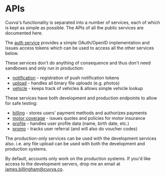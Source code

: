 # APIs

Cuvva's functionality is separated into a number of services, each of which is
kept as simple as possible. The APIs of all the public services are documented
here.

The [auth service](auth.md) provides a simple OAuth/OpenID implementation and
issues access tokens which can be used to access all the other services below.

These services don't do anything of consequence and thus don't need sandboxes
and only run in production:

- [notification](notification.md) - registration of push notification tokens
- [upload](upload.md) - handles all binary file uploads (e.g. photos)
- [vehicle](vehicle.md) - keeps track of vehicles & allows simple vehicle lookup

These services have both development and production endpoints to allow for safe testing:

- [billing](billing.md) - stores users' payment methods and authorizes payments
- [motor coverage](motor-coverage.md) - issues quotes and policies for motor insurance
- [profile](profile.md) - handles user profile data (name, birth date, etc.)
- [promo](promo.md) - tracks user referral (and will also do voucher codes)

The production-only services can be used with the development services also.
i.e. any file upload can be used with both the development and production
systems.

By default, accounts only work on the production systems. If you'd like access
to the development servers, drop me an email at
[james.billingham@cuvva.co](mailto:james.billingham@cuvva.co).
